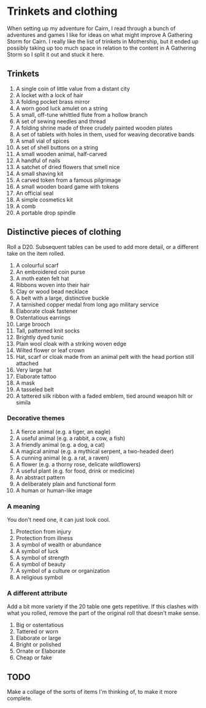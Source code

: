 # Trinkets and clothing

When setting up my adventure for Cairn, I read through a bunch of adventures and games I like for ideas on what might improve A Gathering Storm for Cairn. I really like the list of trinkets in Mothership, but it ended up possibly taking up too much space in relation to the content in A Gathering Storm so I split it out and stuck it here.

## Trinkets
1. A single coin of little value from a distant city
2. A locket with a lock of hair
3. A folding pocket brass mirror
4. A worn good luck amulet on a string
5. A small, off-tune whittled flute from a hollow branch
6. A set of sewing needles and thread
7. A folding shrine made of three crudely painted wooden plates
8. A set of tablets with holes in them, used for weaving decorative bands
9. A small vial of spices
10. A set of shell buttons on a string
11. A small wooden animal, half-carved
12. A handful of nails
13. A satchet of dried flowers that smell nice
14. A small shaving kit
15. A carved token from a famous pilgrimage
16. A small wooden board game with tokens
17. An official seal
18. A simple cosmetics kit
19. A comb
20. A portable drop spindle

## Distinctive pieces of clothing

Roll a D20.  Subsequent tables can be used to add more detail, or a different take on the item rolled.

1. A colourful scarf
2. An embroidered coin purse
3. A moth eaten felt hat
4. Ribbons woven into their hair
5. Clay or wood bead necklace
6. A belt with a large, distinctive buckle
7. A tarnished copper medal from long ago military service
8. Elaborate cloak fastener
9. Ostentatious earrings
10. Large brooch
11. Tall, patterned knit socks
12. Brightly dyed tunic
13. Plain wool cloak with a striking woven edge
14. Wilted flower or leaf crown
15. Hat, scarf or cloak made from an animal pelt with the head portion still attached
16. Very large hat
17. Elaborate tattoo
18. A mask
19. A tasseled belt
20. A tattered silk ribbon with a faded emblem, tied around weapon hilt or simila


### Decorative themes
1. A fierce animal (e.g. a tiger, an eagle)
2. A useful animal (e.g. a rabbit, a cow, a fish)
3. A friendly animal (e.g. a dog, a cat)
4. A magical animal (e.g. a mythical serpent, a two-headed deer)
5. A cunning animal (e.g. a rat, a raven)
6. A flower (e.g. a thorny rose, delicate wildflowers)
7. A useful plant (e.g. for food, drink or medicine)
8. An abstract pattern
9. A deliberately plain and functional form
10. A human or human-like image


### A meaning
You don't need one, it can just look cool.

1. Protection from injury
2. Protection from illness
3. A symbol of wealth or abundance
4. A symbol of luck
5. A symbol of strength
6. A symbol of beauty
7. A symbol of a culture or organization
8. A religious symbol

### A different attribute
Add a bit more variety if the 20 table one gets repetitive.  If this clashes with what you rolled, remove the part of the original roll that doesn't make sense.

1. Big or ostentatious
2. Tattered or worn
3. Elaborate or large
4. Bright or polished
5. Ornate or Elaborate
6. Cheap or fake


## TODO
Make a collage of the sorts of items I'm thinking of, to make it more complete.
